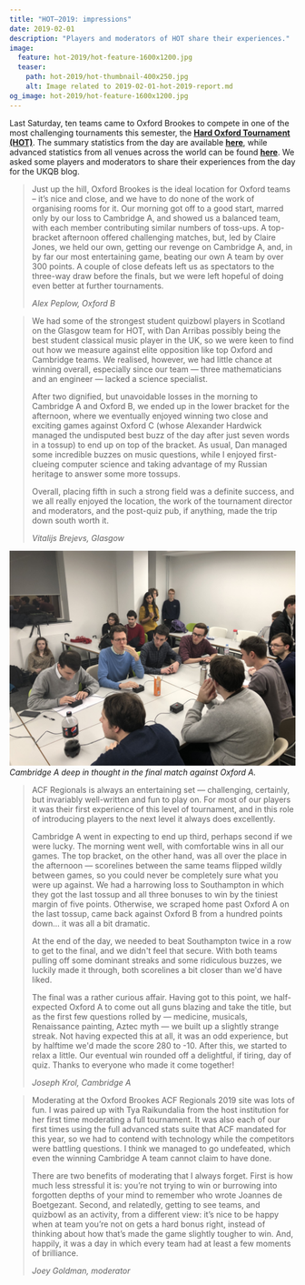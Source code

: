 ```yaml
---
title: "HOT–2019: impressions"
date: 2019-02-01
description: "Players and moderators of HOT share their experiences."
image:
  feature: hot-2019/hot-feature-1600x1200.jpg
  teaser:
    path: hot-2019/hot-thumbnail-400x250.jpg
    alt: Image related to 2019-02-01-hot-2019-report.md
og_image: hot-2019/hot-feature-1600x1200.jpg
---
```


Last Saturday, ten teams came to Oxford Brookes to compete in one of the most challenging tournaments this semester, the [**Hard Oxford Tournament (HOT)**](/blog/2019-01-01-wow-hot-announcement). The summary statistics from the day are available [**here**](https://hsquizbowl.org/db/tournaments/5522/), while advanced statistics from all venues across the world can be found [**here**](https://every.buzz/jank/question_sets/2019-acf-regionals/editions/2019-01-26/). We asked some players and moderators to share their experiences from the day for the UKQB blog.

> Just up the hill, Oxford Brookes is the ideal location for Oxford teams – it’s nice and close, and we have to do none of the work of organising rooms for it. Our morning got off to a good start, marred only by our loss to Cambridge A, and showed us a balanced team, with each member contributing similar numbers of toss-ups. A top-bracket afternoon offered challenging matches, but, led by Claire Jones, we held our own, getting our revenge on Cambridge A, and, in by far our most entertaining game, beating our own A team by over 300 points. A couple of close defeats left us as spectators to the three-way draw before the finals, but we were left hopeful of doing even better at further tournaments.
>
> _Alex Peplow, Oxford B_

> We had some of the strongest student quizbowl players in Scotland on the Glasgow team for HOT, with Dan Arribas possibly being the best student classical music player in the UK, so we were keen to find out how we measure against elite opposition like top Oxford and Cambridge teams. We realised, however, we had little chance at winning overall, especially since our team — three mathematicians and an engineer — lacked a science specialist.
>
> After two dignified, but unavoidable losses in the morning to Cambridge A and Oxford B, we ended up in the lower bracket for the afternoon, where we eventually enjoyed winning two close and exciting games against Oxford C (whose Alexander Hardwick managed the undisputed best buzz of the day after just seven words in a tossup) to end up on top of the bracket. As usual, Dan managed some incredible buzzes on music questions, while I enjoyed first-clueing computer science and taking advantage of my Russian heritage to answer some more tossups.
>
> Overall, placing fifth in such a strong field was a definite success, and we all really enjoyed the location, the work of the tournament director and moderators, and the post-quiz pub, if anything, made the trip down south worth it.
>
> _Vitalijs Brejevs, Glasgow_

![HOT-final](../../assets/blog/hot-2019/hot-final.jpeg)
_Cambridge A deep in thought in the final match against Oxford A._

> ACF Regionals is always an entertaining set — challenging, certainly, but invariably well-written and fun to play on. For most of our players it was their first experience of this level of tournament, and in this role of introducing players to the next level it always does excellently.
>
> Cambridge A went in expecting to end up third, perhaps second if we were lucky. The morning went well, with comfortable wins in all our games. The top bracket, on the other hand, was all over the place in the afternoon — scorelines between the same teams flipped wildly between games, so you could never be completely sure what you were up against. We had a harrowing loss to Southampton in which they got the last tossup and all three bonuses to win by the tiniest margin of five points. Otherwise, we scraped home past Oxford A on the last tossup, came back against Oxford B from a hundred points down... it was all a bit dramatic.
>
> At the end of the day, we needed to beat Southampton twice in a row to get to the final, and we didn't feel that secure. With both teams pulling off some dominant streaks and some ridiculous buzzes, we luckily made it through, both scorelines a bit closer than we'd have liked.
>
> The final was a rather curious affair. Having got to this point, we half-expected Oxford A to come out all guns blazing and take the title, but as the first few questions rolled by — medicine, musicals, Renaissance painting, Aztec myth — we built up a slightly strange streak. Not having expected this at all, it was an odd experience, but by halftime we'd made the score 280 to -10. After this, we started to relax a little. Our eventual win rounded off a delightful, if tiring, day of quiz. Thanks to everyone who made it come together!
>
> _Joseph Krol, Cambridge A_

> Moderating at the Oxford Brookes ACF Regionals 2019 site was lots of fun. I was paired up with Tya Raikundalia from the host institution for her first time moderating a full tournament. It was also each of our first times using the full advanced stats suite that ACF mandated for this year, so we had to contend with technology while the competitors were battling questions. I think we managed to go undefeated, which even the winning Cambridge A team cannot claim to have done.
>
> There are two benefits of moderating that I always forget. First is how much less stressful it is: you’re not trying to win or burrowing into forgotten depths of your mind to remember who wrote Joannes de Boetgezant. Second, and relatedly, getting to see teams, and quizbowl as an activity, from a different view: it’s nice to be happy when at team you’re not on gets a hard bonus right, instead of thinking about how that’s made the game slightly tougher to win. And, happily, it was a day in which every team had at least a few moments of brilliance.
>
> _Joey Goldman, moderator_
